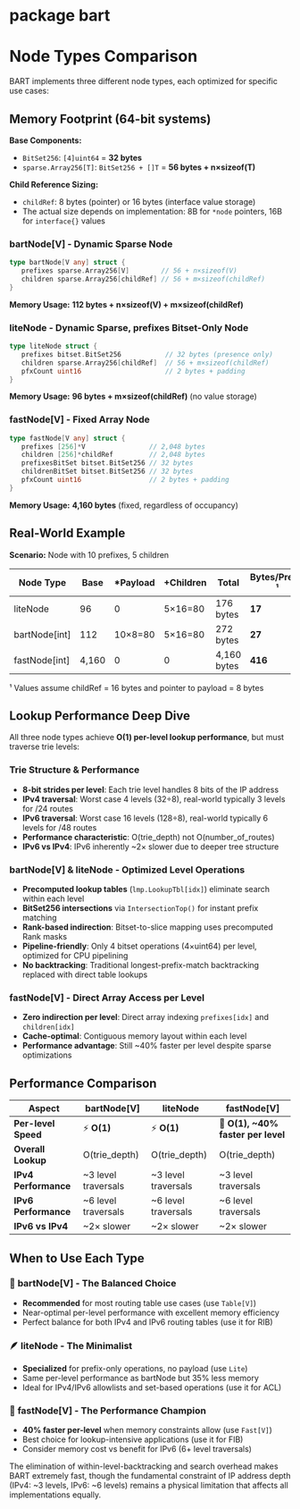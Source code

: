 # package bart

# Node Types Comparison
 
 BART implements three different node types, each optimized for specific use cases:
 
## Memory Footprint (64-bit systems)
 
**Base Components:**
- `BitSet256`: `[4]uint64` = **32 bytes**
- `sparse.Array256[T]`: `BitSet256 + []T` = **56 bytes + n×sizeof(T)**
 
**Child Reference Sizing:**
- `childRef`: 8 bytes (pointer) or 16 bytes (interface value storage)
- The actual size depends on implementation: 8B for `*node` pointers, 16B for `interface{}` values

### bartNode[V] - Dynamic Sparse Node
 ```go
type bartNode[V any] struct {
    prefixes sparse.Array256[V]        // 56 + n×sizeof(V)  
    children sparse.Array256[childRef] // 56 + m×sizeof(childRef)
 }
 ```
**Memory Usage:** **112 bytes + n×sizeof(V) + m×sizeof(childRef)**
 
### liteNode - Dynamic Sparse, prefixes Bitset-Only Node
 ```go
type liteNode struct {
    prefixes bitset.BitSet256           // 32 bytes (presence only)
    children sparse.Array256[childRef]  // 56 + m×sizeof(childRef)
    pfxCount uint16                     // 2 bytes + padding
 }
 ```
**Memory Usage:** **96 bytes + m×sizeof(childRef)** (no value storage)

### fastNode[V] - Fixed Array Node
 ```go
type fastNode[V any] struct {
    prefixes [256]*V                // 2,048 bytes
    children [256]*childRef         // 2,048 bytes
    prefixesBitSet bitset.BitSet256 // 32 bytes
    childrenBitSet bitset.BitSet256 // 32 bytes
    pfxCount uint16                 // 2 bytes + padding
 }
 ```
**Memory Usage:** **4,160 bytes** (fixed, regardless of occupancy)
 
## Real-World Example
**Scenario:** Node with 10 prefixes, 5 children
 
 | Node Type | Base | *Payload | +Children | Total | **Bytes/Prefix** ¹ |
 |-----------|------|----------|----------|-----------|------------------|
 | liteNode | 96 | 0 | 5×16=80 | 176 bytes | **17** |
 | bartNode[int] | 112 | 10×8=80 | 5×16=80 | 272 bytes | **27** |
 | fastNode[int] | 4,160 | 0 | 0 | 4,160 bytes | **416** |
 
¹ Values assume childRef = 16 bytes and pointer to payload = 8 bytes
 
## Lookup Performance Deep Dive
 
 All three node types achieve **O(1) per-level lookup performance**, but must traverse trie levels:
 
### Trie Structure & Performance
- **8-bit strides per level**: Each trie level handles 8 bits of the IP address
- **IPv4 traversal**: Worst case  4 levels (32÷8),  real-world typically 3 levels for /24 routes
- **IPv6 traversal**: Worst case 16 levels (128÷8), real-world typically 6 levels for /48 routes
- **Performance characteristic**: O(trie_depth) not O(number_of_routes)
- **IPv6 vs IPv4**: IPv6 inherently ~2× slower due to deeper tree structure
 
### bartNode[V] & liteNode - Optimized Level Operations
- **Precomputed lookup tables** (`lmp.LookupTbl[idx]`) eliminate search within each level
- **BitSet256 intersections** via `IntersectionTop()` for instant prefix matching
- **Rank-based indirection**: Bitset-to-slice mapping uses precomputed Rank masks
- **Pipeline-friendly**: Only 4 bitset operations (4×uint64) per level, optimized for CPU pipelining
- **No backtracking**: Traditional longest-prefix-match backtracking replaced with direct table lookups
 
### fastNode[V] - Direct Array Access per Level
- **Zero indirection per level**: Direct array indexing `prefixes[idx]` and `children[idx]`
- **Cache-optimal**: Contiguous memory layout within each level
- **Performance advantage**: Still ~40% faster per level despite sparse optimizations
 
## Performance Comparison
 
 | Aspect | bartNode[V] | liteNode | fastNode[V] |
 |--------|-------------|-------------|-------------|
 | **Per-level Speed** | ⚡ **O(1)** | ⚡ **O(1)** | 🚀 **O(1), ~40% faster per level** |
 | **Overall Lookup** | O(trie_depth) | O(trie_depth) | O(trie_depth) |
 | **IPv4 Performance** | ~3 level traversals | ~3 level traversals | ~3 level traversals |
 | **IPv6 Performance** | ~6 level traversals | ~6 level traversals | ~6 level traversals |
 | **IPv6 vs IPv4** | ~2× slower | ~2× slower | ~2× slower |
 
## When to Use Each Type
 
### 🎯 **bartNode[V]** - The Balanced Choice
- **Recommended** for most routing table use cases (use `Table[V]`)
- Near-optimal per-level performance with excellent memory efficiency
- Perfect balance for both IPv4 and IPv6 routing tables (use it for RIB)
 
### 🪶 **liteNode** - The Minimalist
- **Specialized** for prefix-only operations, no payload (use `Lite`)
- Same per-level performance as bartNode but 35% less memory
- Ideal for IPv4/IPv6 allowlists and set-based operations (use it for ACL)
 
### 🚀 **fastNode[V]** - The Performance Champion
- **40% faster per-level** when memory constraints allow (use `Fast[V]`)
- Best choice for lookup-intensive applications (use it for FIB)
- Consider memory cost vs benefit for IPv6 (6+ level traversals)
 
The elimination of within-level-backtracking and search overhead makes BART extremely fast,
though the fundamental constraint of IP address depth (IPv4: ~3 levels, IPv6: ~6 levels)
remains a physical limitation that affects all implementations equally.
